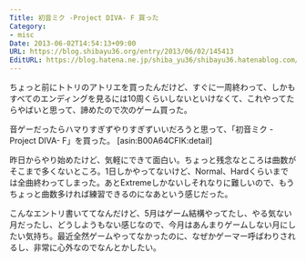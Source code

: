 ```yaml
---
Title: 初音ミク -Project DIVA- F 買った
Category:
- misc
Date: 2013-06-02T14:54:13+09:00
URL: https://blog.shibayu36.org/entry/2013/06/02/145413
EditURL: https://blog.hatena.ne.jp/shiba_yu36/shibayu36.hatenablog.com/atom/entry/11696248318754217920
---
```


ちょっと前にトトリのアトリエを買ったんだけど、すぐに一周終わって、しかもすべてのエンディングを見るには10周くらいしないといけなくて、これやってたらやばいと思って、諦めたので次のゲーム買った。

音ゲーだったらハマりすぎずやりすぎずいいだろうと思って、「初音ミク -Project DIVA- F」を買った。
[asin:B00A64CFIK:detail]

昨日からやり始めたけど、気軽にできて面白い。ちょっと残念なところは曲数がそこまで多くないところ。1日しかやってないけど、Normal、Hardくらいまでは全曲終わってしまった。あとExtremeしかないしそれなりに難しいので、もうちょっと曲数多ければ練習できるのになあという感じだった。

こんなエントリ書いててなんだけど、5月はゲーム結構やってたし、やる気ない月だったし、どうしようもない感じなので、今月はあんまりゲームしない月にしたい気持ち。最近全然ゲームやってなかったのに、なぜかゲーマー呼ばわりされるし、非常に心外なのでなんとかしたい。
